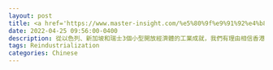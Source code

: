 ```yaml
---
layout: post
title: <a href='https://www.master-insight.com/%e5%80%9f%e9%91%92%e4%b8%89%e5%b0%8f%e5%9c%8b%e6%94%b9%e9%9d%a9%e7%b6%93%e9%a9%97-%e5%ae%8c%e5%96%84%e5%86%8d%e5%b7%a5%e6%a5%ad%e5%8c%96%e7%94%a2%e6%a5%ad%e6%94%bf%e7%ad%96/' target="_blank">借鑒三小國改革經驗 完善再工業化產業政策</a> 
date: 2022-04-25 09:56:00-0400
description: 從以色列、新加坡和瑞士3個小型開放經濟體的工業成就，我們有理由相信香港再工業化不是夢，但前提是要總結它們的政策及經驗，為香港度身訂造一套與大灣區其他城市協同的再工業化計劃。
tags: Reindustrialization
categories: Chinese
---
```

